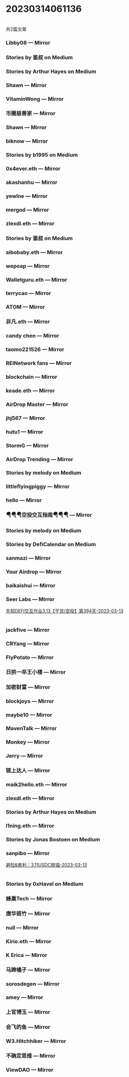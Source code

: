 <h1>20230314061136</h1><br/>共2篇文章




###  Libby08 — Mirror









###  Stories by 鉴叔 on Medium









###  Stories by Arthur Hayes on Medium







###  Shawn — Mirror







###  VitaminWong — Mirror









###  币圈慈善家 — Mirror









###  Shawn — Mirror













###  biknow — Mirror







###  Stories by b1995 on Medium











###  0x4ever.eth — Mirror







###  akashanhu — Mirror











###  yewlne — Mirror









###  mergod — Mirror









###  zlexdl.eth — Mirror











###  Stories by 鉴叔 on Medium











###  aibobaby.eth — Mirror







###  wepoap — Mirror













###  Walletguru.eth — Mirror









###  terrycao — Mirror







###  ATOM — Mirror











###  非凡.eth — Mirror









###  candy chen — Mirror













###  taomo221526 — Mirror









###  REINetwork fans — Mirror









###  blockchain — Mirror











###  keade.eth — Mirror









###  AirDrop Master — Mirror







###  jhj567 — Mirror









###  hutu1 — Mirror











###  StormG — Mirror











###  AirDrop Trending — Mirror









###  Stories by melody on Medium









###  littleflyingpiggy — Mirror









###  hello — Mirror













###  🪂🪂🪂空投交互指南🪂🪂🪂 — Mirror







###  Stories by melody on Medium







###  Stories by DefiCalendar on Medium







###  sanmazi — Mirror







###  Your Airdrop — Mirror













###  baikaishui — Mirror









###  Seer Labs — Mirror

<a target=_blank rel=nofollow href="https://mirror.xyz/seerlabs.eth/E8eU-IN84FA0cV6B5vyGpiSj7RBIDpMe3EcCFzcMMDc" >先知DEFI交互作业3.13【干货/空投】第394天-2023-03-13</a><br/><br/>







###  jackfive — Mirror











###  CRYang — Mirror









###  FlyPotato — Mirror











###  日拱一卒王小楼 — Mirror







###  加密财富 — Mirror















###  blockjoys — Mirror











###  maybe10 — Mirror







###  MavenTalk — Mirror









###  Monkey — Mirror















###  Jerry — Mirror









###  链上达人 — Mirror









###  maik2hello.eth — Mirror











###  zlexdl.eth — Mirror







###  Stories by Arthur Hayes on Medium







###  l1ning.eth — Mirror







###  Stories by Jonas Bostoen on Medium









###  sanpibo — Mirror

<a target=_blank rel=nofollow href="https://mirror.xyz/0x6bd94fB4bEC833C6b666b46D1Bc0e29D14017ad8/YzPFel-JMlCu1n34MUWJ2dVLmbHRSvIy479DaOsfsAs" >避险&套利｜3.11USDC脱锚-2023-03-13</a><br/><br/>





###  Stories by 0xHavel on Medium









###  蜂巢Tech — Mirror







###  唐华斑竹 — Mirror







###  null — Mirror











###  Kirio.eth — Mirror







###  K Erica — Mirror









###  马蹄橘子 — Mirror









###  sorosdegen — Mirror











###  amey — Mirror









###  上官博玉 — Mirror













###  会飞的鱼 — Mirror















###  W3.Hitchhiker — Mirror











###  不确定思维 — Mirror









###  ViewDAO — Mirror







